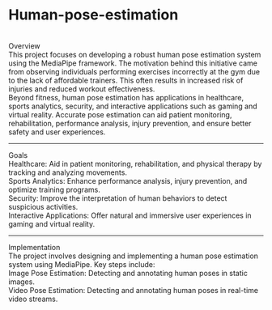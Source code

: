 # Human-pose-estimation
<br>
Overview <br>
This project focuses on developing a robust human pose estimation system using the MediaPipe framework. The motivation behind this initiative came from observing individuals performing exercises incorrectly at the gym due to the lack of affordable trainers. This often results in increased risk of injuries and reduced workout effectiveness.
<br>
Beyond fitness, human pose estimation has applications in healthcare, sports analytics, security, and interactive applications such as gaming and virtual reality. Accurate pose estimation can aid patient monitoring, rehabilitation, performance analysis, injury prevention, and ensure better safety and user experiences.
<br>
<hr>
Goals  <br>
Healthcare: Aid in patient monitoring, rehabilitation, and physical therapy by tracking and analyzing movements.
<br>
Sports Analytics: Enhance performance analysis, injury prevention, and optimize training programs.
<br>
Security: Improve the interpretation of human behaviors to detect suspicious activities.
<br>
Interactive Applications: Offer natural and immersive user experiences in gaming and virtual reality.
<br>
<hr>
Implementation  <br>
The project involves designing and implementing a human pose estimation system using MediaPipe. Key steps include:
<br>
Image Pose Estimation: Detecting and annotating human poses in static images.
<br>
Video Pose Estimation: Detecting and annotating human poses in real-time video streams.
